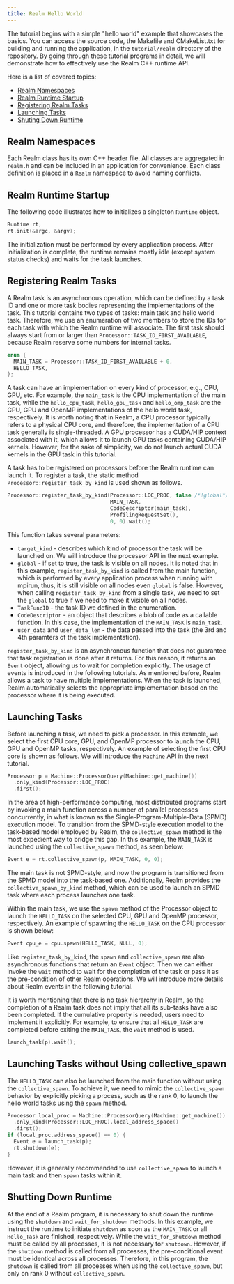 ```yaml
---
title: Realm Hello World
---
```


The tutorial begins with a simple "hello world" example that showcases the basics.
You can access the source code, the Makefile and CMakeList.txt for building
and running the application, in the `tutorial/realm` directory of the repository.
By going through these tutorial programs in detail, we will demonstrate how to
effectively use the Realm C++ runtime API.

Here is a list of covered topics:

* [Realm Namespaces](#realm-namespaces)
* [Realm Runtime Startup](#realm-runtime-startup)
* [Registering Realm Tasks](#registering-realm-tasks)
* [Launching Tasks](#launching-tasks)
* [Shuting Down Runtime](#shuting-down-runtime)

## Realm Namespaces

Each Realm class has its own C++ header file. All classes are
aggregated in `realm.h` and can be included in an application for
convenience. Each class definition is placed in a `Realm` namespace to
avoid naming conflicts.

## Realm Runtime Startup

The following code illustrates how to initializes a singleton `Runtime` object.

```c++
Runtime rt;
rt.init(&argc, &argv);
```

The initialization must be performed by every application process. After
initialization is complete, the runtime remains mostly idle (except system
status checks) and waits for the task launches.

## Registering Realm Tasks

A Realm task is an asynchronous operation, which can be defined by a task ID
and one or more task bodies representing the implementations of the task.
This tutorial contains two types of tasks: main task and hello world task.
Therefore, we use an enumeration of two members to store the IDs for each task with which the Realm runtime will associate.
The first task should always start from or larger than `Processor::TASK_ID_FIRST_AVAILABLE`, because Realm reserve
some numbers for internal tasks.

```c++
enum {
  MAIN_TASK = Processor::TASK_ID_FIRST_AVAILABLE + 0,
  HELLO_TASK,
};
```

A task can have an implementation on every kind of processor, e.g., CPU, GPU, etc.
For example, the `main_task` is the CPU implementation of the main task, while
the `hello_cpu_task`, `hello_gpu_task` and `hello_omp_task` are
the CPU, GPU and OpenMP implementations of the hello world task, respectively.
It is worth noting that in Realm, a CPU processor typically refers to a physical CPU core,
and therefore, the implementation of a CPU task generally is single-threaded.
A GPU processor has a CUDA/HIP context associated with it,
which allows it to launch GPU tasks containing CUDA/HIP kernels.
However, for the sake of simplicity, we do not launch actual CUDA kernels in the GPU task in this tutorial.

A task has to be registered on processors before the Realm runtime can launch it.
To register a task, the static method `Processor::register_task_by_kind` is used shown as follows.

```c++
Processor::register_task_by_kind(Processor::LOC_PROC, false /*!global*/,
                                 MAIN_TASK,
                                 CodeDescriptor(main_task),
                                 ProfilingRequestSet(),
                                 0, 0).wait();
```

This function takes several parameters:

- `target_kind` - describes which kind of processor the task will be launched on. We will introduce the processor API in the next example.
- `global` - if set to true, the task is visible on all nodes. It is noted that in this example, `register_task_by_kind` is called from
the main function, which is performed by every application process when running with mpirun, thus, it is still visible on all nodes even `global` is false.
However, when calling `register_task_by_kind` from a single task, we need to set the `global` to true if we need to make it visible on all nodes.
- `TaskFuncID` - the task ID we defined in the enumeration.
- `CodeDescriptor` - an object that describes a blob of code as a callable function.
In this case, the implementation of the `MAIN_TASK` is `main_task`.
- `user_data` and `user_data_len` - the data passed into the task (the 3rd and 4th paramters of the task implementation).

`register_task_by_kind` is an asynchronous function that does not guarantee that task registration is done after it returns.
For this reason, it returns an `Event` object, allowing us to wait for completion explicitly. The usage of events is introduced in the following tutorials.
As mentioned before, Realm allows a task to have multiple implementations. When the task is launched, Realm automatically selects the appropriate implementation based on the processor where it is being executed.

## Launching Tasks

Before launching a task, we need to pick a processor. In this example, we select the first CPU core,
GPU, and OpenMP processor to launch the CPU, GPU and OpenMP tasks, respectively. An example of selecting the first CPU
core is shown as follows. We will introduce the `Machine` API in the next tutorial.

```c++
Processor p = Machine::ProcessorQuery(Machine::get_machine())
  .only_kind(Processor::LOC_PROC)
  .first();
```

In the area of high-performance computing, most distributed programs start by invoking a main function across a number of parallel processes
concurrently, in what is known as the Single-Program-Multiple-Data (SPMD) execution model. To transition from the SPMD-style execution model
to the task-based model employed by Realm, the `collective_spawn` method is the most expedient way to bridge this gap.
In this example, the `MAIN_TASK` is launched using the `collective_spawn` method, as seen below:

```c++
Event e = rt.collective_spawn(p, MAIN_TASK, 0, 0);
```

The main task is not SPMD-style, and now
the program is transitioned from the SPMD model into the task-based one. Additionally, Realm provides the `collective_spawn_by_kind` method,
which can be used to launch an SPMD task where each process launches one task.

Within the main task, we use the `spawn` method of the Processor object to launch the `HELLO_TASK` on the selected CPU, GPU and
OpenMP processor, respectively. An example of spawning the `HELLO_TASK` on the CPU processor is shown below:

```c++
Event cpu_e = cpu.spawn(HELLO_TASK, NULL, 0);
```

Like `register_task_by_kind`, the `spawn` and `collective_spawn` are
also asynchronous functions that return an `Event` object. Then we can either
invoke the `wait` method to wait for the completion of the task or pass it as the pre-condition of other Realm
operations. We will introduce more details about Realm events in the following tutorial.

It is worth mentioning that there is no task hierarchy in Realm, so the completion of a Realm task does not imply that all its sub-tasks
have also been completed. If the cumulative property is needed, users need to implement it explicitly. For example, to ensure that all
`HELLO_TASK` are completed before exiting the `MAIN_TASK`, the `wait` method is used.

```c++
launch_task(p).wait();
```

## Launching Tasks without Using collective_spawn

The `HELLO_TASK` can also be launched from the main function without using the `collective_spawn`.
To achieve it, we need to mimic the `collective_spawn` behavior by explicitly picking a process, such as the rank 0,
to launch the hello world tasks using the `spawn` method.

```c++
Processor local_proc = Machine::ProcessorQuery(Machine::get_machine())
  .only_kind(Processor::LOC_PROC).local_address_space()
  .first();
if (local_proc.address_space() == 0) {
  Event e = launch_task(p);
  rt.shutdown(e);
}
```

However, it is generally recommended to use `collective_spawn` to launch a main task and then `spawn` tasks within it.

## Shutting Down Runtime

At the end of a Realm program, it is necessary to shut down the runtime using the `shutdown` and `wait_for_shutdown` methods.
In this example, we instruct the runtime to initiate `shutdown` as soon as the `MAIN_TASK` or all `Hello_Task` are finished, respectively.
While the `wait_for_shutdown` method must be called by all processes, it is not necessary for `shutdown`.
However, if the `shutdown` method is called from all processes, the pre-conditional event must be identical across all processes.
Therefore, in this program, the `shutdown` is called from all processes when using the `collective_spawn`, but only on rank 0 without
`collective_spawn`.
